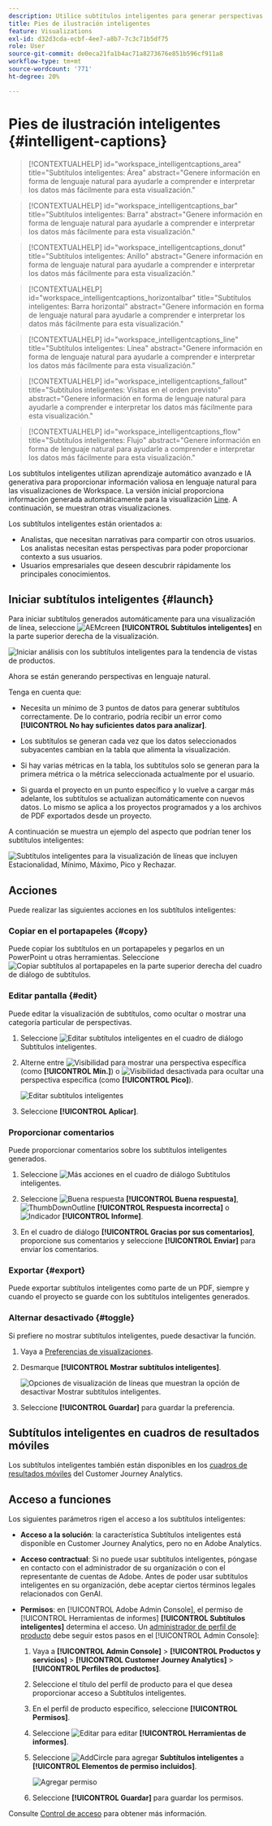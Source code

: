 ```yaml
---
description: Utilice subtítulos inteligentes para generar perspectivas en lenguaje natural y mostrar tendencias dentro de las visualizaciones.
title: Pies de ilustración inteligentes
feature: Visualizations
exl-id: d32d3cda-ecbf-4ee7-a8b7-7c3c71b5df75
role: User
source-git-commit: de0eca21fa1b4ac71a8273676e851b596cf911a8
workflow-type: tm+mt
source-wordcount: '771'
ht-degree: 20%

---
```


# Pies de ilustración inteligentes {#intelligent-captions}

<!-- markdownlint-disable MD034 -->

>[!CONTEXTUALHELP]
>id="workspace_intelligentcaptions_area"
>title="Subtítulos inteligentes: Área"
>abstract="Genere información en forma de lenguaje natural para ayudarle a comprender e interpretar los datos más fácilmente para esta visualización."

<!-- markdownlint-enable MD034 -->

<!-- markdownlint-disable MD034 -->

>[!CONTEXTUALHELP]
>id="workspace_intelligentcaptions_bar"
>title="Subtítulos inteligentes: Barra"
>abstract="Genere información en forma de lenguaje natural para ayudarle a comprender e interpretar los datos más fácilmente para esta visualización."

<!-- markdownlint-enable MD034 -->

<!-- markdownlint-disable MD034 -->

>[!CONTEXTUALHELP]
>id="workspace_intelligentcaptions_donut"
>title="Subtítulos inteligentes: Anillo"
>abstract="Genere información en forma de lenguaje natural para ayudarle a comprender e interpretar los datos más fácilmente para esta visualización."

<!-- markdownlint-enable MD034 -->

<!-- markdownlint-disable MD034 -->

>[!CONTEXTUALHELP]
>id="workspace_intelligentcaptions_horizontalbar"
>title="Subtítulos inteligentes: Barra horizontal"
>abstract="Genere información en forma de lenguaje natural para ayudarle a comprender e interpretar los datos más fácilmente para esta visualización."

<!-- markdownlint-enable MD034 -->

<!-- markdownlint-disable MD034 -->

>[!CONTEXTUALHELP]
>id="workspace_intelligentcaptions_line"
>title="Subtítulos inteligentes: Línea"
>abstract="Genere información en forma de lenguaje natural para ayudarle a comprender e interpretar los datos más fácilmente para esta visualización."

<!-- markdownlint-enable MD034 -->

<!-- markdownlint-disable MD034 -->

>[!CONTEXTUALHELP]
>id="workspace_intelligentcaptions_fallout"
>title="Subtítulos inteligentes: Visitas en el orden previsto"
>abstract="Genere información en forma de lenguaje natural para ayudarle a comprender e interpretar los datos más fácilmente para esta visualización."

<!-- markdownlint-enable MD034 -->

<!-- markdownlint-disable MD034 -->

>[!CONTEXTUALHELP]
>id="workspace_intelligentcaptions_flow"
>title="Subtítulos inteligentes: Flujo"
>abstract="Genere información en forma de lenguaje natural para ayudarle a comprender e interpretar los datos más fácilmente para esta visualización."

<!-- markdownlint-enable MD034 -->

Los subtítulos inteligentes utilizan aprendizaje automático avanzado e IA generativa para proporcionar información valiosa en lenguaje natural para las visualizaciones de Workspace. La versión inicial proporciona información generada automáticamente para la visualización [Line](line.md). A continuación, se muestran otras visualizaciones.

Los subtítulos inteligentes están orientados a:

* Analistas, que necesitan narrativas para compartir con otros usuarios. Los analistas necesitan estas perspectivas para poder proporcionar contexto a sus usuarios.
* Usuarios empresariales que deseen descubrir rápidamente los principales conocimientos.

## Iniciar subtítulos inteligentes {#launch}

Para iniciar subtítulos generados automáticamente para una visualización de línea, seleccione ![AEMcreen](/help/assets/icons/AI.svg) **[!UICONTROL Subtítulos inteligentes]** en la parte superior derecha de la visualización.

![Iniciar análisis con los subtítulos inteligentes para la tendencia de vistas de productos. ](assets/intell-caps-1.png)

Ahora se están generando perspectivas en lenguaje natural.

Tenga en cuenta que:

* Necesita un mínimo de 3 puntos de datos para generar subtítulos correctamente. De lo contrario, podría recibir un error como **[!UICONTROL No hay suficientes datos para analizar]**.

* Los subtítulos se generan cada vez que los datos seleccionados subyacentes cambian en la tabla que alimenta la visualización.

* Si hay varias métricas en la tabla, los subtítulos solo se generan para la primera métrica o la métrica seleccionada actualmente por el usuario.

* Si guarda el proyecto en un punto específico y lo vuelve a cargar más adelante, los subtítulos se actualizan automáticamente con nuevos datos. Lo mismo se aplica a los proyectos programados y a los archivos de PDF exportados desde un proyecto.

A continuación se muestra un ejemplo del aspecto que podrían tener los subtítulos inteligentes:

![Subtítulos inteligentes para la visualización de líneas que incluyen Estacionalidad, Mínimo, Máximo, Pico y Rechazar.](assets/captions.png)

## Acciones

Puede realizar las siguientes acciones en los subtítulos inteligentes:

### Copiar en el portapapeles {#copy}

Puede copiar los subtítulos en un portapapeles y pegarlos en un PowerPoint u otras herramientas. Seleccione ![Copiar subtítulos al portapapeles](/help/assets/icons/Copy.svg) en la parte superior derecha del cuadro de diálogo de subtítulos.

### Editar pantalla {#edit}

Puede editar la visualización de subtítulos, como ocultar o mostrar una categoría particular de perspectivas.

1. Seleccione ![Editar subtítulos inteligentes](/help/assets/icons/EditInLight.svg) en el cuadro de diálogo Subtítulos inteligentes.

1. Alterne entre ![Visibilidad](/help/assets/icons/Visibility.svg) para mostrar una perspectiva específica (como **[!UICONTROL Mín.]**) o ![Visibilidad desactivada](/help/assets/icons/VisibilityOff.svg) para ocultar una perspectiva específica (como **[!UICONTROL Pico]**).

   ![Editar subtítulos inteligentes](assets/edit-intelligent-captions.png)

1. Seleccione **[!UICONTROL Aplicar]**.


### Proporcionar comentarios

Puede proporcionar comentarios sobre los subtítulos inteligentes generados.

1. Seleccione ![Más acciones](/help/assets/icons/More.svg) en el cuadro de diálogo Subtítulos inteligentes.

1. Seleccione ![Buena respuesta](/help/assets/icons/ThumbUpOutline.svg) **[!UICONTROL Buena respuesta]**, ![ThumbDownOutline](/help/assets/icons/ThumbDownOutline.svg) **[!UICONTROL Respuesta incorrecta]** o ![Indicador](/help/assets/icons/Flag.svg) **[!UICONTROL Informe]**.

1. En el cuadro de diálogo **[!UICONTROL Gracias por sus comentarios]**, proporcione sus comentarios y seleccione **[!UICONTROL Enviar]** para enviar los comentarios.

### Exportar {#export}

Puede exportar subtítulos inteligentes como parte de un PDF, siempre y cuando el proyecto se guarde con los subtítulos inteligentes generados.

### Alternar desactivado {#toggle}

Si prefiere no mostrar subtítulos inteligentes, puede desactivar la función.

1. Vaya a [Preferencias de visualizaciones](/help/analysis-workspace/user-preferences.md#visualizations-preferences).
1. Desmarque **[!UICONTROL Mostrar subtítulos inteligentes]**.

   ![Opciones de visualización de líneas que muestran la opción de desactivar Mostrar subtítulos inteligentes.](assets/toggle-captions.png)

1. Seleccione **[!UICONTROL Guardar]** para guardar la preferencia.


## Subtítulos inteligentes en cuadros de resultados móviles

Los subtítulos inteligentes también están disponibles en los [cuadros de resultados móviles](https://experienceleague.adobe.com/es/docs/analytics-platform/using/cja-dashboards/manage-scorecard#captions) del Customer Journey Analytics.

## Acceso a funciones

Los siguientes parámetros rigen el acceso a los subtítulos inteligentes:

* **Acceso a la solución**: la característica Subtítulos inteligentes está disponible en Customer Journey Analytics, pero no en Adobe Analytics.

* **Acceso contractual**: Si no puede usar subtítulos inteligentes, póngase en contacto con el administrador de su organización o con el representante de cuentas de Adobe. Antes de poder usar subtítulos inteligentes en su organización, debe aceptar ciertos términos legales relacionados con GenAI.

* **Permisos**: en [!UICONTROL Adobe Admin Console], el permiso de [!UICONTROL Herramientas de informes] **[!UICONTROL Subtítulos inteligentes]** determina el acceso. Un [administrador de perfil de producto](https://helpx.adobe.com/es/enterprise/using/manage-product-profiles.html) debe seguir estos pasos en el [!UICONTROL Admin Console]:
   1. Vaya a **[!UICONTROL Admin Console]** > **[!UICONTROL Productos y servicios]** > **[!UICONTROL Customer Journey Analytics]** > **[!UICONTROL Perfiles de productos]**.
   1. Seleccione el título del perfil de producto para el que desea proporcionar acceso a Subtítulos inteligentes.
   1. En el perfil de producto específico, seleccione **[!UICONTROL Permisos]**.
   1. Seleccione ![Editar](/help/assets/icons/Edit.svg) para editar **[!UICONTROL Herramientas de informes]**.
   1. Seleccione ![AddCircle](/help/assets/icons/AddCircle.svg) para agregar **Subtítulos inteligentes** a **[!UICONTROL Elementos de permiso incluidos]**.

      ![Agregar permiso](./assets/intelligent-captions-permissions.png)

   1. Seleccione **[!UICONTROL Guardar]** para guardar los permisos.

Consulte [Control de acceso](/help/technotes/access-control.md#access-control) para obtener más información.
